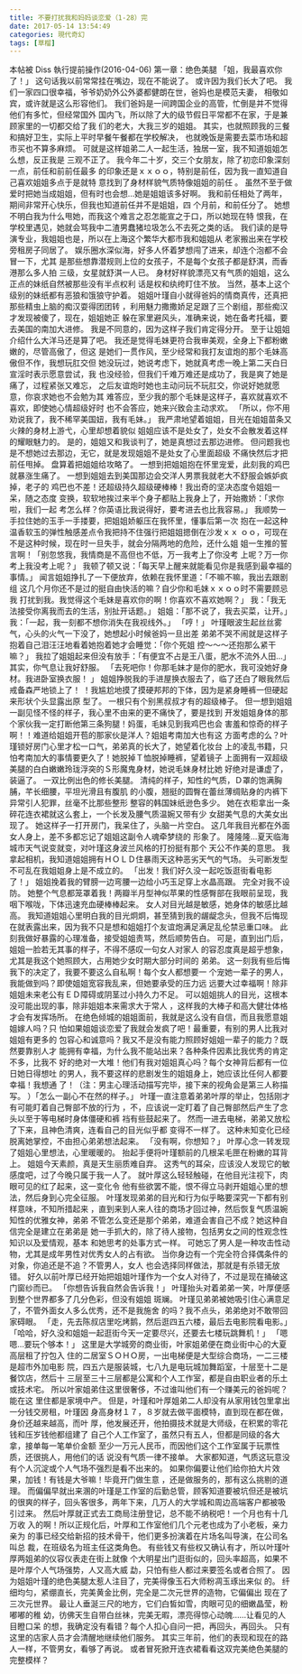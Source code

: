 ```yaml
---
title: 不要打扰我和妈妈谈恋爱（1-28）完
date: 2017-05-14 13:54:49
categories: 現代奇幻
tags: [草榴]
---
```

本帖被 Diss 執行提前操作(2016-04-06)
第一章：绝色美腿
「姐，我最喜欢你了！」
这句话我以前常常挂在嘴边，现在不能说了。
或许因为我们长大了吧。
我们一家四口很幸福，爷爷奶奶外公外婆都健朗在世，爸妈也是模范夫妻，
相敬如宾，或许就是这么形容他们。
我们爸妈是一间跨国企业的高管，忙倒是并不觉得他们有多忙，但经常国外
国内飞，所以除了大的级节假日平常都不在家，于是兼顾家里的一切都交给了我
们的老大，大我三岁的姐姐。
其实，也就照顾我的三餐和搞好卫生，实际上平时早餐午餐都在学校解决，
也就晚饭是需要去菜市场和超市买也不算多麻烦。
可就是这样姐弟二人一起生活，独居一室，我不知道姐姐怎么想，反正我是
三观不正了。
我今年二十岁，交三个女朋友，除了初恋印象深刻一点，前任和前前任最多
的印象还是ｘｘｏｏ，特别是前任，因为我一直知道自己喜欢姐姐多点于是就特
意找到了身材样貌气质特像姐姐的前任
。
虽然不至于做爱时把她当成姐姐，但有时也会想…她是姐姐该多好啊。
我和前任相处了两年，期间非常开心快乐，但我也知道前任并不是姐姐，四
个月前，和前任分了。
她想不明白我为什么甩她，而我这个难言之忍怎能宣之于口，所以她现在特
恨我，在学校里遇见，她就会骂我中二渣男蠢猪垃圾怎么不去死之类的话。
我们读的是导演专业，我姐姐也是，所以在上海这个繁华大都市我和姐姐从
老家搬出来在学校旁租房子同居了。
娱乐圈水深似海，好多人怀着梦想闯了进来，却连个泡都不会冒一下，尤其
是那些想靠潜规则上位的女孩子，不是每个女孩子都是舒淇，而香港那么多人拍
三级，女星就舒淇一人已。
身材好样貌漂亮又有气质的姐姐，这么正点的妹纸自然被那些没有半点权利
话是权和纨绔盯住不放。
当然，基本上这个级别的妹纸都有恶狼和饿狼守护着。
姐姐叶瑾自小就得爸妈的情商真传，还真把那些精虫上脑的痴汉耍得团团转
，利用魅力撒撒娇足足跟了三个剧组，那些痴汉才发现被傻了，现在，姐姐她正
躲在家里避风头，准确来说，她在备考托福，要去美国的南加大进修。
我是不同意的，因为这样子我们肯定得分开。
至于让姐姐介绍什么大洋马还是算了吧。
我还是觉得毛妹更符合我审美观，全身上下都粉嫩嫩的，尽管高傲了，但这
是她们一贯作风，至少经常和我打友谊炮的那个毛妹高傲但不作，我想玩肛交但
她没玩过，她说考虑下，她就真考虑一晚上第二天白日宣淫时表示愿意尝试，我
也没经验，但我们千难万难还是成功了，我是爽了她是痛了，过程紧张又难忘，
之后友谊炮时她也主动问玩不玩肛交，你说好她就愿意，你哀求她也不会勉为其
难答应，至少我的那个毛妹是这样子，喜欢就喜欢不喜欢，即使她心情超级好时
也不会答应，她来兴致会主动求欢。
「所以，你不用劝说我了，我不稀罕美国妞，我有毛妹。」
我严肃地望着姐姐，目光在姐姐苗条又火辣的身材上游弋，心里却想着貌似
姐姐应该不是处女了，处女不会散发着这样的耀眼魅力的。
是的，姐姐又和我谈判了，她是真想过去那边进修。
但问题我也是不想她过去那边，无它，就是发现姐姐不是处女了心里面超级
不痛快然后才把前任甩掉。
盘算着把姐姐给攻略了。
一想到把姐姐抱在怀里宠爱，此刻我的鸡巴就暴涨生痛了。
一想到姐姐去到美国那边会交洋人男票我就老大不舒服会嫉妒疯掉，老子的
鸡巴也不差！还超级持久超级硬棒棒！我出奇的坚决态度令姐姐一呆，随之态度
变换，软软地挨过来半个身子都贴上我身上了，开始撒娇：「求你啦，我们一起
考怎么样？你英语比我说得好，要考进去也比我容易。」
我顺势一手拉住她的玉手一手搂要，把姐姐娇躯压在我怀里，懂事后第一次
抱在一起这种温香软玉的弹性触感差点令我把持不住强行把姐姐摁倒在沙发ｘｘ
ｏｏ，可现在不是这种时候，现在时一旦失手，就会分隔两地的危险，还什么姐
姐一生推的誓言啊！「别忽悠我，我情商是不高但也不低，万一我考上了你没考
上呢？万一你考上我没考上呢？」
我顿了顿又说：「每天早上醒来就能看见你是我感到最幸福的事情。」
闻言姐姐挣扎了一下便放弃，依赖在我怀里道：「不嘛不嘛，我出去跟剧组
这几个月你还不是过的挺自由快活的嘛？自少你和毛妹ｘｘｏｏ时不需要顾忌我
打扰到我。我觉得这个毛妹是喜欢你的啊！你喜欢不喜欢她啊？」
我：「我无法接受你离我而去的生活，别扯开话题。」
姐姐：「那不说了，我去买菜，让开。」
我：「一起，我一刻都不想你消失在我视线外。」
「哼！」
叶瑾眼波生起丝丝雾气，心头的火气一下没了，她想起小时候爸妈一旦出差
弟弟不哭不闹就是这样子抱着自己泪汪汪地看着她抱着她才会睡觉：「你个死姐
控～～～还抱那么紧干嘛？」
我拉了姐姐起来但没有放手：「有便宜不占是王八蛋，肥水不流外人田…」
其实，你气息让我好舒服。
「去死吧你！你那毛妹才是你的肥水，我可没她好身材。我进卧室换衣服！
」
姐姐挣脱我的手进屋换衣服去了，临了还白了眼我然后戒备森严地锁上了！
！我尴尬地摸了摸硬邦邦的下体，因为是紧身睡裤一但硬起来形状个头显露出原
型了。
一根只有个别黑叔叔才有的超级棒子。
但一想到姐姐一副见怪不怪的样子，我心里不由来的更不痛快了，要是找到
开发姐姐身体的那个家伙我一定打断他第三条狗腿！妈蛋，毛妹见到我鸡巴也会
害羞和惊奇的样子啊！！难道给姐姐开苞的那家伙是洋人？姐姐考南加大也有这
方面考虑的么？叶瑾锁好房门心里才松一口气，弟弟真的长大了，她望着化妆台
上的凌乱书籍，只怕考南加大的事情要更久了！她脱掉Ｔ恤脱掉睡裤，望着镜子
上面拥有一双超级美腿的白白嫩嫩玲珑浮突的Ｓ形魔鬼身材，她说毛妹身材比她
好绝对是谦虚了，装逼了。
一双比例出色的修长美腿。
清纯的样子，知性的气质，Ｄ罩的饱满胸脯，芊长细腰，平坦光滑且有腹肌
的小腹，翘挺的圆臀在蕾丝薄绸贴身的内裤下异常引人犯罪，丝毫不比那些整形
整容的韩国妹纸逊色多少。
她在衣柜拿出一条碎花连衣裙就这么套上，一个长发及腰气质温婉又带有少
女甜美气息的大美女出现了。
她这样子一打开房门，我呆住了，头脑一片空白。
这几年我目光都在外面女人身上，差不多都忘记了姐姐这副令人魂牵梦绕的
形象了。
隆隆隆…夏天临海城市天气说变就变，对叶瑾这身波兰风格的打扮挺有那个
天公不作美的意思。
我拿起相机，我知道姐姐拥有ＨＯＬＤ住暴雨天这种恶劣天气的气场。
头可断发型不可乱在我姐姐身上是不成立的。
「出发！我们好久没一起吃饭逛街看电影了！」
姐姐挽着我的臂膀一边弯腰一边给小巧玉足穿上水晶高跟。
完全对我不设防。
她整个气息都笼罩着我！两瓣半月型神似苹果的性感臀部在我眼前呈现，我
咽下喉咙，下体迅速充血硬棒棒起来。
女人对目光越是敏感，她身体的敏感比越高。
我知道姐姐心里明白我的目光炯炯，甚至猜到我的龌龊念头，但我不后悔现
在就表露出来，因为我不只是想和姐姐打个友谊炮满足满足乱伦禁忌重口味。
此刻我做好暴露的心理准备，接受姐姐责骂，然后顺势告白。
可是，直到出门后，姐姐一脸若无其事的样子，不得不感叹一句女人对家人
的容忍度真是超乎想象，尤其是我这个她照顾大，占用她少女时期大部分时间的
弟弟。
这一刻我有些后悔我下的决定了，我要不要这么自私啊！每个女人都想要一
个宠她一辈子的男人，我能做到吗？即使姐姐宽容我乱来，但她要承受的压力远
远要大过幸福啊！除非姐姐未来老公有ＥＤ障碍或阴茎过小持久力不足。
可以姐姐挑人的目光，这根本没可能出现的事，除非姐姐本来需求大于常人
，这样我的大棒子和高大健壮体格才会有发挥场所。
在绝色倾城的姐姐面前，我就是这么没有自信，而且我愿意姐姐嫁人吗？只
怕如果姐姐谈恋爱了我就会发疯了吧！最重要，有别的男人比我对姐姐有更多的
包容心和诚意吗？我又不是没有能力照顾好姐姐一辈子的能力？既然要靠别人才
能拥有幸福，为什么我不能站出来？各种条件因素比我优秀的肯定不多，比我不
好的绝对一大堆！他们有我对姐姐真心吗？每个女神背后都有一位日她日得想吐
的男人，我不要这样的悲剧发生的姐姐身上，她应该比任何人都要幸福！我想通
了！（注：男主心理活动描写完毕，接下来的视角会是第三人称描写。
）「怎么一副心不在然的样子。」
叶瑾一直注意着弟弟叶厚的举止，包括刚才有可能盯着自己臀部不放的行为
，不，应该说一定盯着了自己臀部然后产生了念头以至于等电梯时身体僵硬和裤
裆有些鼓起来了。
然而一进去电梯，弟弟又放松了下来，且神色清爽，连看自己的目光似乎都
变得不一样了。
这种未知变化已经脱离她掌控，不由担心弟弟想法起来。
「没有啊，你想知？」
叶厚心念一转发现了姐姐心里想法，心里暖暖的。
抬起手便将叶瑾额前的几根呆毛匣在粉嫩的耳背上。
姐姐今天素颜，真是天生丽质难自弃。
这秀气的耳朵，应该没人发现它的敏感度吧，过了今晚只属于我一人了。
就叶厚这么轻轻触碰，在他目光注视下，肉眼可见的红了起来，这一变化令
他有些欲罢不能，恨不得立马剥开姐姐心里的想法，然后身到心完全征服。
叶瑾发现弟弟的目光和行为似乎略要深究一下都有别样意味，不知所措起来
，直到来到人来人往的商场才回过神，然后恢复气质温婉知性的优雅女神，弟弟
不管怎么变还是那个弟弟，难道会害自己不成？她这种自信完全是建立在弟弟是
她一手抓大的，除了待人接物，包括男女之间的性观念性知识以及爱情观，基本
和她思考的处事方式一样。
可她忘了男人是一种攻击性动物，尤其是成年男性对优秀女人的占有欲。
当你身边有一个完全符合择偶条件的对象，你追还是不追？不管男人，女人
也会选择同样做法，那就是有杀错无放错。
好久以前叶厚已经开始把姐姐叶瑾作为一个女人对待了，不过是现在捅破这
门窗纱而已。
「你想告诉我自然会告诉我！」
叶瑾抬头对着弟弟一笑，叶厚便感到整个世界都多了几分色彩，但没有姐姐
斑斓。
叶瑾见弟弟被她吸引住心满意足了，不管外面女人多么优秀，还不是我施舍
的吗？我不点头，弟弟绝对不敢带回家碍眼。
「走，先去陈叔店里吃烤鹅，然后逛四五六楼，最后去电影院看电影。」
「哈哈，好久没和姐姐一起逛街今天一定要尽兴，还要去七楼玩跳舞机！」
「嗯嗯…要玩个够本！」
这里是大学城旁的商业街，叶家姐弟便在商业街中心的大夏高层租了拧包入
住的二居室ＳＯＨＯ房，一出电梯便是大型综合商场，一二三楼是超市外加电影
院，四五六是服装城，七八九是电玩城加舞蹈室，十层至十二是餐饮店，然后十
三层至三十三层都是公寓和个人工作室，都是自由职业者的乐土或技术宅。
所以叶家姐弟住这里很奢侈，不过谁叫他们有一个赚美元的爸妈呢？能在这
里住都是家境中产。
但是，叶瑾和叶厚姐弟二人却没有从家用钱包里拿出一分钱交房租，叶瑾因
身高身材１７，８岁就去做平面模特，直到现在都在做，身价还越来越高，而叶
厚，他发展还开，他拍摄技术就是大师级，在积累的零花钱和压岁钱他都组建了
自己个人工作室了，虽然只有五人，但都是同级的各大拿，接单每一笔单价金额
至少一万元人民币，而因他们这个工作室属于玩票性质，还很挑人，用他们的话
说没有气质一律不接单。
大家都知道，气质这玩意没有个人沉淀或个人气场不强烈是看不出来的。
如果你偏要让他们给你拍大片效果，加钱！有钱是大爷嘛！毕竟开门做生意
，还是做服务的，那有这么挑剔的道理。
而偏偏早就出来溷的叶瑾是工作室的后勤总管，顾客知道要被坑但还是被坑
的很爽的样子，回头客很多，两年下来，几万人的大学城和周边高端客户都被吸
引过来。
然后叶厚就正式去工商局注册登记，总不能不纳税吧！一个月也有十几万收
入的啊！所以正规化后，叶厚和工作室他们几个元老也成为了小老板，亲力亲为
的事已经交给新招的技术骨干，他们更多扮演着在片场名叫导演，在公司名叫总
裁，在班级名为班主任这类角色。
有些钱又有些权又确认有才，所以叶瑾叶厚两姐弟的仪容仪表走在街上就像
个大明星出门逛街似的，回头率超高，如果不是叶厚个人气场强势，人又高大威
勐，只怕有些人都过来要签名或者合照了。
因为姐姐叶瑾的绝色美腿太惹人注目了，完美得像玉石大师粉凋玉琢出来似
的。
纤细均匀，紧绷直长，完美黄金比例，完全是二次元世界的造物，它偏偏出
现在了三次元世界。
最让人垂涎三尺的地方，它们白皙如雪，肉眼可见的细嫩晶莹，粉嘟嘟的稚
幼，彷佛天生自带白丝袜，完美无暇，漂亮得惊心动魄……让看见的人目瞪口呆
的想，我确定没有看错？每个人扣心自问一把，再回头，再回头。
只有这里的店家人员才会清醒地继续他们服务。
其实三年前，他们的表现和现在的路人一样，不管男女，看够了再说。
或者冒死掀开连衣裙看看这双完美绝色美腿的完整模样？